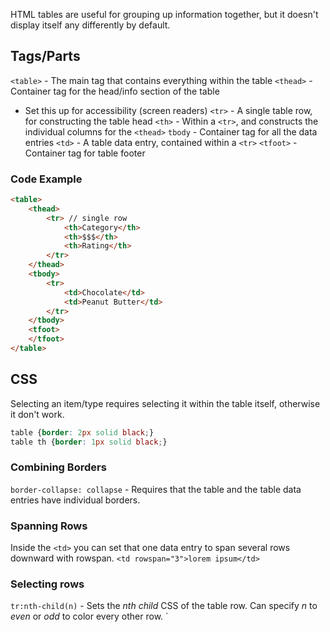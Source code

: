 
HTML tables are useful for grouping up information together, but it doesn't display itself any differently by default.

## Tags/Parts

`<table>` - The main tag that contains everything within the table
`<thead>` - Container tag for the head/info section of the table
- Set this up for accessibility (screen readers)
`<tr>` - A single table row, for constructing the table head
`<th>` - Within a `<tr>`, and constructs the individual columns for the `<thead>`
`tbody` - Container tag for all the data entries
`<td>` - A table data entry, contained within a `<tr>`
`<tfoot>` - Container tag for table footer



### Code Example

```html
<table>
	<thead>
		<tr> // single row
			<th>Category</th>
			<th>$$$</th>
			<th>Rating</th>
		</tr>
	</thead>
	<tbody>
		<tr>
			<td>Chocolate</td>
			<td>Peanut Butter</td>
		</tr>
	</tbody>
	<tfoot>
	</tfoot>
</table>
```


## CSS
Selecting an item/type requires selecting it within the table itself, otherwise it don't work.

```CSS
table {border: 2px solid black;}
table th {border: 1px solid black;}
```

### Combining Borders
`border-collapse: collapse` - Requires that the table and the table data entries have individual borders.

### Spanning Rows
Inside the `<td>` you can set that one data entry to span several rows downward with rowspan.
`<td rowspan="3">lorem ipsum</td>`

### Selecting rows
`tr:nth-child(n)` - Sets the *nth child* CSS of the table row.  Can specify $n$ to *even* or *odd* to color every other row.
`